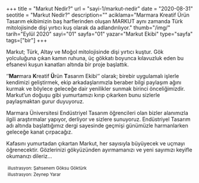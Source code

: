 +++
title = "Markut Nedir?"
url = "sayi-1/markut-nedir"
date = "2020-08-31"
seotitle = "Markut Nedir?"
description=""
aciklama="Marmara Kreatif Ürün Tasarım ekibimizin baş harflerinden oluşan MARKUT aynı zamanda Türk mitolojisinde dişi yırtıcı kuş olarak da adlandırılıyor."
thumb="/img/"
tarih="Eylül 2020"
sayi="01"
sayfa="01"
yazar="Markut Ekibi"
type="sayfa"
tags=["bir"]
+++
<a href="/sayi-1/ikonik-kahve-makinesi-tasarimlari/" id="next"></a>
<div class="container">
    <div class="row">
        <div class="col-md-5">
<p>Markut; Türk, Altay ve Moğol mitolojisinde dişi yırtıcı kuştur. Gök yolculuğuna çıkan kamın ruhuna, üç gökkatı boyunca kılavuzluk eden bu efsanevi kuşun kanatları altında bir proje başlattık.</p>
<p>‘’<strong>Mar</strong>mara <strong>K</strong>reatif <strong>Ü</strong>rün <strong>T</strong>asarım Ekibi‘’ olarak; birebir uygulamalı işlerle kendimizi geliştirmek, ekip arkadaşlarımızla beraber bilgi paylaşım ağını kurmak ve böylece geleceğe dair yenilikler sunmak birinci önceliğimizdir. Markut’un doğuşu gibi yumurtamızı kırıp çıkarken bunu sizlerle paylaşmaktan gurur duyuyoruz. </p>
<p>Marmara Üniversitesi Endüstriyel Tasarım öğrencileri olan bizler alanımızla ilgili araştırmalar yapıyor, derliyor ve sizlere sunuyoruz. Endüstriyel Tasarım adı altında başlattığımız dergi sayesinde geçmişi günümüzle harmanlarken geleceğe kanat çırpacağız. </p>
<p>Kafasını yumurtadan çıkartan Markut, her sayısıyla büyüyecek ve uçmayı öğrenecektir. Gözlerinizi gökyüzünden ayırmamanızı ve yeni sayımızı keyifle okumanızı dileriz...</p>
</div>
        <div class="col-md-7">
            <img class="img-fluid" src="/img/markut-illustrasyon-yumurta.jpg" alt="">
            <small>illustrasyon: Şahsenem Göksu Göktürk</small></div>
        <div class="offset-md-2 col-md-8 mt-5"><img class="img-fluid" src="/img/markut-endustriyel-tasarim.jpg" alt="">
            <small>illustrasyon: Zeynep Yarar</small></div> 
    </div>
</div>
